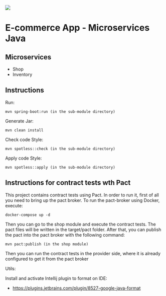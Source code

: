 ![](https://github.com/teixeira-fernando/EcommerceApp/workflows/JavaCIMaven/badge.svg)

# E-commerce App - Microservices Java

## Microservices
* Shop
* Inventory

## Instructions

Run: 

```
mvn spring-boot:run (in the sub-module directory)
```

Generate Jar: 

``` 
mvn clean install 
```

Check code Style:
``` 
mvn spotless::check (in the sub-module directory)
```

Apply code Style:
``` 
mvn spotless::apply (in the sub-module directory)
```

## Instructions for contract tests wth Pact

This project contains contract tests using Pact. In order to run it, first of all you need to bring up the pact broker.
To run the pact-broker using Docker, execute:
``` 
docker-compose up -d
```

Then you can go to the shop module and execute the contract tests. The pact files will be written in the target/pact folder.
After that, you can publish the pact into the pact broker with the following command:
``` 
mvn pact:publish (in the shop module)
```
Then you can run the contract tests in the provider side, where it is already configured to get it from the pact broker

Utils: 

Install and activate Intellij plugin to format on IDE:
* https://plugins.jetbrains.com/plugin/8527-google-java-format